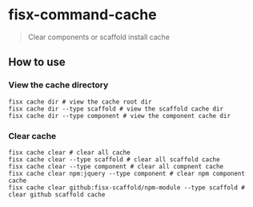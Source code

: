fisx-command-cache
======
> Clear components or scaffold install cache

## How to use

### View the cache directory

```shell
fisx cache dir # view the cache root dir
fisx cache dir --type scaffold # view the scaffold cache dir
fisx cache dir --type component # view the component cache dir
```

### Clear cache

```shell
fisx cache clear # clear all cache
fisx cache clear --type scaffold # clear all scaffold cache
fisx cache clear --type component # clear all compnent cache
fisx cache clear npm:jquery --type component # clear npm component cache
fisx cache clear github:fisx-scaffold/npm-module --type scaffold # clear github scaffold cache
```
